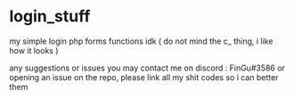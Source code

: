 # login_stuff
my simple login php forms functions idk ( do not mind the c_ thing, i like how it looks )

any suggestions or issues you may contact me on discord : FinGu#3586 or opening an issue on the repo,
please link all my shit codes so i can better them
